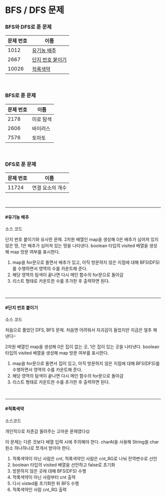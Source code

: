 # BFS / DFS 문제

### BFS와 DFS로 푼 문제

| 문제 번호 | 이름                                  |
| --------- | ------------------------------------- |
| 1012      | [유기농 배추](#유기농-배추)           |
| 2667      | [단지 번호 붙이기](#단지-번호-붙이기) |
| 10026     | [적록색약](#적록색약)                 |

<br>

### BFS로 푼 문제

| 문제 번호 | 이름      |
| --------- | --------- |
| 2178      | 미로 탐색 |
| 2606      | 바이러스  |
| 7576      | 토마토    |

<br>

### DFS로 푼 문제

| 문제 번호 | 이름             |
| --------- | ---------------- |
| 11724     | 연결 요소의 개수 |

<br>

<hr>

#### #유기농 배추

소스 코드

[유기농 배추 ]: https://github.com/hjyeon-n/Algorithm_study/tree/master/BOJ/2020.07/Solution_1012



단지 번호 붙이기와 유사한 문제.  2차원 배열인 map을 생성해 0은 배추가 심어져 있지 않은 땅, 1은 배추가 심어져 있는 땅을 나타낸다. boolean 타입의 visited 배열을 생성해 map 방문 여부를 표시한다. 

1. map을 for문으로 돌면서 배추가 있고, 아직 방문하지 않은 지점에 대해 BFS(DFS)를 수행하면서 영역의 수를 카운트해 준다. 
2. 해당 영역의 탐색이 끝나면 다시 메인 함수의 for문으로 돌아감
3.  리스트 형태로 카운트한 수를 추가한 후 출력하면 된다.

<br>

<hr>

#### #단지 번호 붙이기

소스 코드

[단지 번호 붙이기]: https://github.com/hjyeon-n/Algorithm_study/tree/master/BOJ/2020.07/Solution_2667



처음으로 풀었던 DFS, BFS 문제. 처음엔 어려워서 자괴감이 들었지만 지금은 얼추 해낸다💦

2차원 배열인 map을 생성해 0은 집이 없는 곳, 1은 집이 있는 곳을 나타낸다. boolean 타입의 visited 배열을 생성해 map 방문 여부를 표시한다. 

1. map을 for문으로 돌면서 집이 있고, 아직 방문하지 않은 지점에 대해 BFS(DFS)를 수행하면서 영역의 수를 카운트해 준다. 
2. 해당 영역의 탐색이 끝나면 다시 메인 함수의 for문으로 돌아감
3.  리스트 형태로 카운트한 수를 추가한 후 출력하면 된다.

<br>

<hr>

#### #적록색약

소스코드

[적록색약 ]: https://github.com/hjyeon-n/Algorithm_study/tree/master/BOJ/2020.07/Solution_10026



개인적으로 자존감 올려주는 고마운 문제였다🌞

이 문제는 다른 것보다 배열 입력 시에 주의해야 한다. charAt을 사용해 String을 char 원소 하나하나로 쪼개서 받아야 한다.

1. 적록색약이 아닌 사람은 cnt, 적록색약인 사람은 cnt_RG로 나눠 전역변수로 선언
2. boolean 타입의 visited 배열을 선언하고 false로 초기화
3. 방문하지 않은 곳에 대해 BFS(DFS) 수행
4. 적록색약이 아닌 사람부터 cnt 출력
5. 다시 visted를 초기화한 뒤 BFS 수행
6. 적록색약인 사람 cnt_RG 출력

